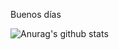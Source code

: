 Buenos días <br>

![Anurag's github stats](https://github-readme-stats.vercel.app/api?username=diegoara96&show_icons=true&title_color=fff&icon_color=79ff97&text_color=9f9f9f&bg_color=151515)
